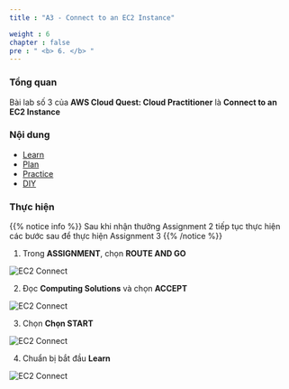```yaml
---
title : "A3 - Connect to an EC2 Instance"

weight : 6
chapter : false
pre : " <b> 6. </b> "
---
```

### Tổng quan

Bài lab số 3 của **AWS Cloud Quest: Cloud Practitioner** là **Connect to an EC2 Instance**

### Nội dung

- [Learn](6.1-learn/)
- [Plan](6.2-plan/)
- [Practice](6.3-practice/)
- [DIY](6.4-diy/)

### Thực hiện

{{% notice info %}}
Sau khi nhận thưởng Assignment 2 tiếp tục thực hiện các bước sau để thực hiện Assignment 3
{{% /notice %}}

1. Trong **ASSIGNMENT**, chọn **ROUTE AND GO**

![EC2 Connect](/images/6-ec2connect/1-ec2connect.png?width=90pc)

2. Đọc **Computing Solutions** và chọn **ACCEPT**

![EC2 Connect](/images/6-ec2connect/2-ec2connect.png?width=90pc)

3. Chọn **Chọn START**

![EC2 Connect](/images/6-ec2connect/3-ec2connect.png?width=90pc)

4. Chuẩn bị bắt đầu **Learn**

![EC2 Connect](/images/6-ec2connect/4-ec2connect.png?width=90pc)
